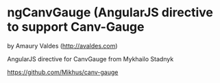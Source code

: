 # ngCanvGauge (AngularJS directive to support Canv-Gauge
by Amaury Valdes  (http://avaldes.com)

AngularJS directive for CanvGauge from Mykhailo Stadnyk


https://github.com/Mikhus/canv-gauge
